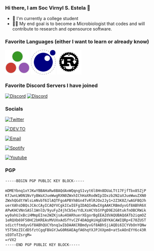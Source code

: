 
### Hi there, I am Soc Virnyl S. Estela 👋

- :dna: I'm currently a college student
- :scientist: My end goal is to become a Microbiologist that codes and will contribute to research and opensource software.

### Favorite Languages (either I want to learn or already know)
<a href="https://julialang.org"><img height="80px" src="https://raw.githubusercontent.com/devicons/devicon/master/icons/julia/julia-original.svg"></a>
<a href="http://www.lua.org/"><img height="80px" src="https://raw.githubusercontent.com/devicons/devicon/master/icons/lua/lua-original.svg"></a>
<a href="http://rust-lang.org"><img height="80px" src="https://raw.githubusercontent.com/devicons/devicon/master/icons/rust/rust-plain.svg"></a>

### Favorite Discord Servers I have joined

[![Discord](https://img.shields.io/badge/Python-Discord-informational?style=for-the-badge&logo=discord)](https://discord.com/invite/python)
[![Discord](https://img.shields.io/badge/Julia-Discord-informational?style=for-the-badge&logo=discord)](https://discord.gg/fvk9Ur7cy9)

### Socials

[![Twitter](https://img.shields.io/badge/Twitter-Follow-blue?style=for-the-badge&logo=twitter)](https://twitter.com/uncomfyhalo)  

[![DEV.TO](https://img.shields.io/badge/DEV.TO-uncomfyhalomacro-grey?logoColor=fbf1c7&color=fbf1c7&logo=dev.to&style=for-the-badge)](https://dev.to/uncomfyhalomacro)

[![Email](https://img.shields.io/badge/Email-Contact-red?style=for-the-badge&logo=gmail)](mailto:socvirnyl.estela@gmail.com)

[![Spotify](https://img.shields.io/badge/Spotify-Playlist-green?color=BADA55&style=for-the-badge&logo=spotify)](https://open.spotify.com/playlist/5VpI3R3u7de65ig5K4hWcH?si=535e48aacc48477d)

[![Youtube](https://img.shields.io/badge/Youtube-uncomfyhalomacro-red?logo=youtube&style=for-the-badge&logoColor=red)](https://www.youtube.com/channel/UCjbnat03FPp0oj0emT80JSA)

### PGP

```
-----BEGIN PGP PUBLIC KEY BLOCK-----

mDMEYbnq1xYJKwYBBAHaRw8BAQdAxWQqngS1vyt6l8Hn8DUaLTt17FjfTbx85ZjP
KfJwnLW0N1NvYyBWaXJueWwgRXN0ZWxhIChHaXRodWIpIDxzb2N2aXJueWwuZXN0
ZWxhQGdtYWlsLmNvbT6IlAQTFgoAPBYhBGn4TvRlRJOx2Jy1+2Z3K8Z/wAGFBQJh
uerXAhsDBQsJCAcCAyICAQYVCgkICwIEFgIDAQIeBwIXgAAKCRBmdyvGf8ABhR6X
APwKHCVNnSASl1WnlD/9yuFyZ4jhCb5e/YdLXsHCYbSYPgD9E2G8tukfnOBCRWik
wy0ahUJxBciHMmpEIne2WZKjsAu4OARhuerXEgorBgEEAZdVAQUBAQdATb2iqmOZ
1eRQXb69F50HC2bKREAsMVUXxAdSfYvCZF4DAQgHiHgEGBYKACAWIQRp+E70ZUST
sdictftmdyvGf8ABhQUCYbnq1wIbDAAKCRBmdyvGf8ABhSjiAQDi6ICYVbOnYQNw
Y5T5HzZICdD5fztCgqFBkGYJwG0R6AEAgfA6hqYXJPJXXpm8+at5xAOnEYY6c43R
sEOToTZsrgM=
=rVX2
-----END PGP PUBLIC KEY BLOCK-----
```
